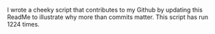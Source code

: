 I wrote a cheeky script that contributes to my Github by updating this ReadMe to illustrate why more than commits matter. This script has run 1224 times.
